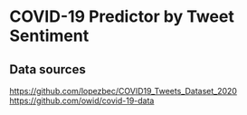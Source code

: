 # COVID-19 Predictor by Tweet Sentiment

## Data sources
https://github.com/lopezbec/COVID19_Tweets_Dataset_2020
https://github.com/owid/covid-19-data